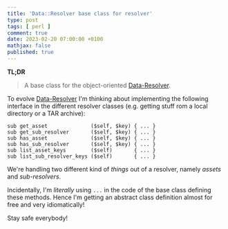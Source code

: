 ```yaml
---
title: 'Data::Resolver base class for resolver'
type: post
tags: [ perl ]
comment: true
date: 2023-02-20 07:00:00 +0100
mathjax: false
published: true
---
```


**TL;DR**

> A base class for the object-oriented [Data-Resolver][].

To evolve [Data-Resolver][] I'm thinking about implementing the
following interface in the different resolver classes (e.g. getting
stuff rom a local directory or a TAR archive):

```
sub get_asset              ($self, $key) { ... }
sub get_sub_resolver       ($self, $key) { ... }
sub has_asset              ($self, $key) { ... }
sub has_sub_resolver       ($self, $key) { ... }
sub list_asset_keys        ($self)       { ... }
sub list_sub_resolver_keys ($self)       { ... }
```

We're handling two different kind of *things* out of a resolver, namely
*assets* and *sub-resolvers*.

Incidentally, I'm *literally* using `...` in the code of the base class
defining these methods. Hence I'm getting an abstract class definition
almost for free and very idiomatically!

Stay safe everybody!



[Perl]: https://www.perl.org/
[Data-Resolver]: https://codeberg.org/polettix/Data-Resolver
